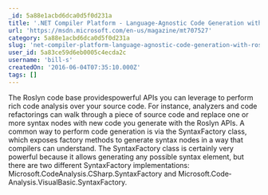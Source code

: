 ```yaml
---
_id: 5a88e1acbd6dca0d5f0d231a
title: '.NET Compiler Platform - Language-Agnostic Code Generation with Roslyn'
url: 'https://msdn.microsoft.com/en-us/magazine/mt707527'
category: 5a88e1acbd6dca0d5f0d231a
slug: 'net-compiler-platform-language-agnostic-code-generation-with-roslyn'
user_id: 5a83ce59d6eb0005c4ecda2c
username: 'bill-s'
createdOn: '2016-06-04T07:35:10.000Z'
tags: []
---
```


The Roslyn code base providespowerful APIs you can leverage to perform rich code analysis over your source code. For instance, analyzers and code refactorings can walk through a piece of source code and replace one or more syntax nodes with new code you generate with the Roslyn APIs. A common way to perform code generation is via the SyntaxFactory class, which exposes factory methods to generate syntax nodes in a way that compilers can understand. The SyntaxFactory class is certainly very powerful because it allows generating any possible syntax element, but there are two different SyntaxFactory implementations: Microsoft.CodeAnalysis.CSharp.SyntaxFactory and Microsoft.Code­Analysis.VisualBasic.SyntaxFactory.
